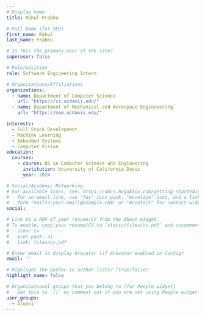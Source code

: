 ```yaml
---
# Display name
title: Rahul Prabhu

# Full Name (for SEO)
first_name: Rahul
last_name: Prabhu

# Is this the primary user of the site?
superuser: false

# Role/position
role: Software Engineering Intern

# Organizations/Affiliations
organizations:
  - name: Department of Computer Science
    url: "https://cs.ucdavis.edu/"
  - name: Department of Mechanical and Aerospace Engineeering
    url: "https://mae.ucdavis.edu/"

interests:
  - Full Stack Development
  - Machine Learning
  - Embedded Systems
  - Computer Vision
education:
  courses:
    - course: BS in Computer Science and Engineering
      institution: University of California Davis
      year: 2024

# Social/Academic Networking
# For available icons, see: https://docs.hugoblox.com/getting-started/page-builder/#icons
#   For an email link, use "fas" icon pack, "envelope" icon, and a link in the
#   form "mailto:your-email@example.com" or "#contact" for contact widget.
social:

# Link to a PDF of your resume/CV from the About widget.
# To enable, copy your resume/CV to `static/files/cv.pdf` and uncomment the lines below.
# - icon: cv
#   icon_pack: ai
#   link: files/cv.pdf

# Enter email to display Gravatar (if Gravatar enabled in Config)
email: ''

# Highlight the author in author lists? (true/false)
highlight_name: false

# Organizational groups that you belong to (for People widget)
#   Set this to `[]` or comment out if you are not using People widget.
user_groups:
  - Alumni
---
```

